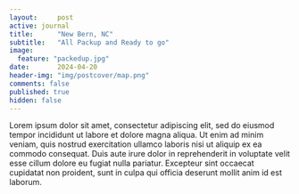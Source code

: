 ```yaml
---
layout:     post
active: journal
title:      "New Bern, NC"
subtitle:   "All Packup and Ready to go"
image:
  feature: "packedup.jpg"
date:       2024-04-20
header-img: "img/postcover/map.png"
comments: false
published: true
hidden: false
---
```


Lorem ipsum dolor sit amet, consectetur adipiscing elit, sed do eiusmod tempor incididunt ut labore et dolore magna aliqua. Ut enim ad minim veniam, quis nostrud exercitation ullamco laboris nisi ut aliquip ex ea commodo consequat. Duis aute irure dolor in reprehenderit in voluptate velit esse cillum dolore eu fugiat nulla pariatur. Excepteur sint occaecat cupidatat non proident, sunt in culpa qui officia deserunt mollit anim id est laborum.

<br>
<br>
